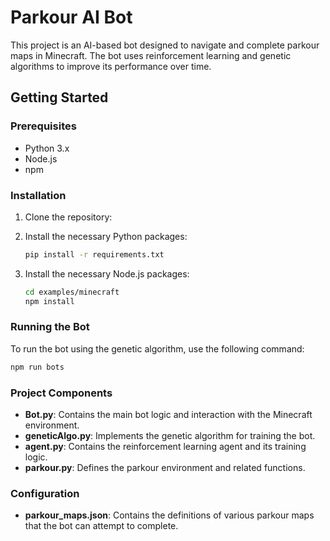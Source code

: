 
# Parkour AI Bot

This project is an AI-based bot designed to navigate and complete parkour maps in Minecraft. The bot uses reinforcement learning and genetic algorithms to improve its performance over time.


## Getting Started

### Prerequisites

- Python 3.x
- Node.js
- npm

### Installation

1. Clone the repository:

2. Install the necessary Python packages:
    ```sh
    pip install -r requirements.txt
    ```

3. Install the necessary Node.js packages:
    ```sh
    cd examples/minecraft
    npm install
    ```

### Running the Bot

To run the bot using the genetic algorithm, use the following command:
```sh
npm run bots
```

### Project Components

- **Bot.py**: Contains the main bot logic and interaction with the Minecraft environment.
- **geneticAlgo.py**: Implements the genetic algorithm for training the bot.
- **agent.py**: Contains the reinforcement learning agent and its training logic.
- **parkour.py**: Defines the parkour environment and related functions.

### Configuration

- **parkour_maps.json**: Contains the definitions of various parkour maps that the bot can attempt to complete.

